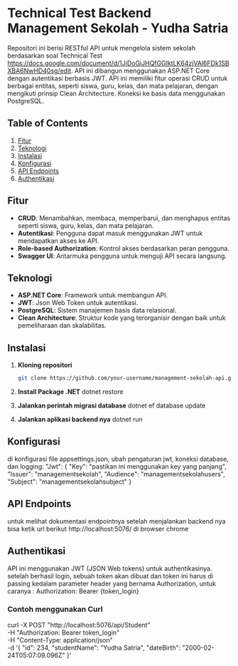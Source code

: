 # Technical Test Backend Management Sekolah - Yudha Satria
Repositori ini berisi RESTful API untuk mengelola sistem sekolah berdasarkan soal Technical Test https://docs.google.com/document/d/1JjDoGiJHQfGGIktLK64zjVAl6FDk1SBXBA6NwHD40sg/edit. API ini dibangun menggunakan ASP.NET Core dengan autentikasi berbasis JWT. API ini memiliki fitur operasi CRUD untuk berbagai entitas, seperti siswa, guru, kelas, dan mata pelajaran, dengan mengikuti prinsip Clean Architecture. Koneksi ke basis data menggunakan PostgreSQL.

## Table of Contents

1. [Fitur](#fitur)
2. [Teknologi](#teknologi)
3. [Instalasi](#instalasi)
4. [Konfigurasi](#konfigurasi)
5. [API Endpoints](#api-endpoints)
6. [Authentikasi](#authentikasi)

## Fitur

- **CRUD**: Menambahkan, membaca, memperbarui, dan menghapus entitas seperti siswa, guru, kelas, dan mata pelajaran.
- **Autentikasi**: Pengguna dapat masuk menggunakan JWT untuk mendapatkan akses ke API.
- **Role-based Authorization**: Kontrol akses berdasarkan peran pengguna.
- **Swagger UI**: Antarmuka pengguna untuk menguji API secara langsung.

## Teknologi

- **ASP.NET Core**: Framework untuk membangun API.
- **JWT**: Json Web Token untuk autentikasi.
- **PostgreSQL**: Sistem manajemen basis data relasional.
- **Clean Architecture**: Struktur kode yang terorganisir dengan baik untuk pemeliharaan dan skalabilitas.

## Instalasi

1. **Kloning repositori**

   ```bash
   git clone https://github.com/your-username/management-sekolah-api.git
2. **Install Package .NET**
   dotnet restore

3. **Jalankan perintah migrasi database**
   dotnet ef database update

4. **Jalankan aplikasi backend nya**
   dotnet run

## Konfigurasi

di konfigurasi file appsettings.json, ubah pengaturan jwt, koneksi database, dan logging:
"Jwt": {
  "Key": "pastikan ini menggunakan key yang panjang",
  "Issuer": "managementsekolah",
  "Audience": "managementsekolahusers",
  "Subject": "managementsekolahsubject"
}

## API Endpoints
untuk melihat dokumentasi endpointnya setelah menjalankan backend nya bisa ketik url berikut http://localhost:5076/ di browser chrome

## Authentikasi
API ini menggunakan JWT  (JSON Web tokens) untuk authentikasinya. setelah berhasil login, sebuah token akan dibuat dan token ini harus di passing kedalam parameter header yang bernama Authorization, untuk caranya : 
Authorization: Bearer {token_login}
### Contoh menggunakan Curl
curl -X POST "http://localhost:5076/api/Student" \
  -H "Authorization: Bearer token_login" \
  -H "Content-Type: application/json" \
  -d '{
    "id": 234,
    "studentName": "Yudha Satria",
    "dateBirth": "2000-02-24T05:07:09.096Z"
  }'

